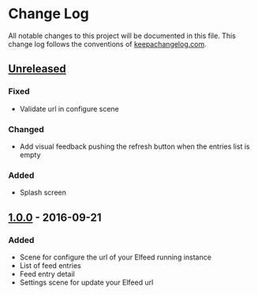 # Change Log
All notable changes to this project will be documented in this file. This change log follows the conventions of [keepachangelog.com](http://keepachangelog.com/).

## [Unreleased]
### Fixed
- Validate url in configure scene

### Changed
- Add visual feedback pushing the refresh button when the entries list is empty

### Added
- Splash screen

## [1.0.0] - 2016-09-21
### Added
- Scene for configure the url of your Elfeed running instance
- List of feed entries
- Feed entry detail
- Settings scene for update your Elfeed url

[Unreleased]: https://github.com/areina/elfeed-cljsrn/compare/1.0.0...HEAD
[1.0.0]: https://github.com/areina/elfeed-cljsrn/compare/c5668e2...1.0.0
